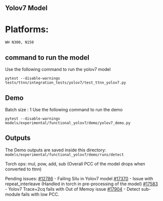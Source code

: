 ## Yolov7 Model

# Platforms:
    WH N300, N150

## command to run the model
Use the following command to run the yolov7 model
```
pytest --disable-warnings tests/ttnn/integration_tests/yolov7/test_ttnn_yolov7.py
```

## Demo
Batch size : 1
Use the following command to run the demo
```
pytest --disable-warnings models/experimental/functional_yolov7/demo/yolov7_demo.py
```

## Outputs
The Demo outputs are saved inside this directory: `models/experimental/functional_yolov7/demo/runs/detect`


Torch ops: mul, pow, add, sub (Overall PCC of the model drops when converted to ttnn)

Pending issues:
[#12786](https://github.com/tenstorrent/tt-metal/issues/12786) - Failing Silu in Yolov7 model
[#17370](https://github.com/tenstorrent/tt-metal/issues/17370) - Issue with repeat_interleave (Handled in torch in pre-processing of the model)
[#17583](https://github.com/tenstorrent/tt-metal/issues/17583) - Yolov7 Trace+2cq fails with Out of Memoy issue
[#17904](https://github.com/tenstorrent/tt-metal/issues/17904) - Detect sub-module fails with low PCC.
